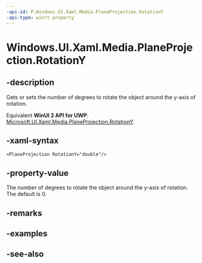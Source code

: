 ```yaml
---
-api-id: P:Windows.UI.Xaml.Media.PlaneProjection.RotationY
-api-type: winrt property
---
```


<!-- Property syntax
public double RotationY { get;  set; }
-->

# Windows.UI.Xaml.Media.PlaneProjection.RotationY

## -description
Gets or sets the number of degrees to rotate the object around the y-axis of rotation.

Equivalent **WinUI 2 API for UWP**: [Microsoft.UI.Xaml.Media.PlaneProjection.RotationY](/windows/winui/api/microsoft.ui.xaml.media.planeprojection.rotationy).

## -xaml-syntax
```xaml
<PlaneProjection RotationY="double"/>
```


## -property-value
The number of degrees to rotate the object around the y-axis of rotation. The default is 0.

## -remarks

## -examples

## -see-also
